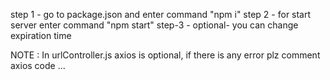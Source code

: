 step 1 - go to package.json and enter command "npm i"
step 2 - for start server enter command "npm start"
step-3 - optional- you can change expiration time 

NOTE : In urlController.js  axios is optional, if there is any error plz comment axios code ...